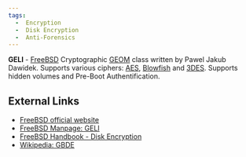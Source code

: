```yaml
---
tags:
  -  Encryption
  -  Disk Encryption
  -  Anti-Forensics
---
```

**GELI** - [FreeBSD](freebsd.md) Cryptographic
[GEOM](geom.md) class written by Pawel Jakub Dawidek. Supports
various ciphers: [AES](aes.md), [Blowfish](blowfish.md)
and [3DES](3des.md). Supports hidden volumes and Pre-Boot
Authentification.

## External Links

- [FreeBSD official website](http://www.freebsd.org)
- [FreeBSD Manpage:
  GELI](https://www.freebsd.org/cgi/man.cgi?query=gelihttp://www.freebsd.org/cgi/man.cgi?query=geli&sektion=8sektion=8)
- [FreeBSD Handbook - Disk
  Encryption](https://docs.freebsd.org/en/books/handbook/disks/#disks-encrypting)
- [Wikipedia: GBDE](http://en.wikipedia.org/wiki/GBDE)
